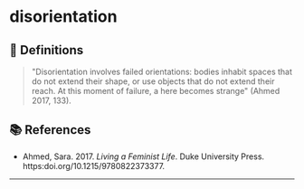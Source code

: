 # disorientation

## 📖 Definitions

> "Disorientation involves failed orientations: bodies inhabit spaces that do not extend their shape, or use objects that do not extend their reach. At this moment of failure, a here becomes strange" (Ahmed 2017, 133).

## 📚 References

- Ahmed, Sara. 2017. _Living a Feminist Life_. Duke University Press. https:doi.org/10.1215/9780822373377.
---

<script src="https://giscus.app/client.js"
                data-repo="natesheehan/conceptcartography"
                data-repo-id="R_kgDOPB5QiQ"
                data-category="General"
                data-category-id="DIC_kwDOPB5Qic4CsAxd"
                data-mapping="pathname"
                data-strict="0"
                data-reactions-enabled="1"
                data-emit-metadata="0"
                data-input-position="bottom"
                data-theme="catppuccin_mocha"
                data-lang="en"
                crossorigin="anonymous"
                async>
        </script>
        
